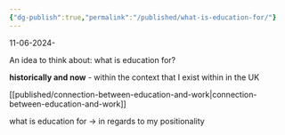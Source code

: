 ```yaml
---
{"dg-publish":true,"permalink":"/published/what-is-education-for/"}
---
```


11-06-2024-

An idea to think about: what is education for?

**historically and now** - within the context that I exist within in the UK

[[published/connection-between-education-and-work\|connection-between-education-and-work]]

what is education for -> in regards to my positionality